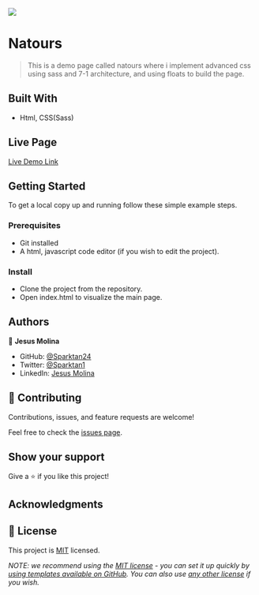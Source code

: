 ![](https://img.shields.io/badge/Microverse-blueviolet)

# Natours

> This is a demo page called natours where i implement advanced css using sass and 7-1 architecture, and using floats to build the page.


## Built With

- Html, CSS(Sass)

## Live Page

[Live Demo Link](https://sparktan24.github.io/1.-Natours/)


## Getting Started

To get a local copy up and running follow these simple example steps.

### Prerequisites
- Git installed
- A html, javascript code editor (if you wish to edit the project).

### Install
- Clone the project from the repository.
- Open index.html to visualize the main page.


## Authors

👤 **Jesus Molina**

- GitHub: [@Sparktan24](https://github.com/Sparktan24)
- Twitter: [@Sparktan1](https://twitter.com/Sparktan1)
- LinkedIn: [Jesus Molina](https://www.linkedin.com/in/jesus-molina-2b104424a/)


## 🤝 Contributing

Contributions, issues, and feature requests are welcome!

Feel free to check the [issues page](../../issues/).

## Show your support

Give a ⭐️ if you like this project!

## Acknowledgments



## 📝 License

This project is [MIT](./LICENSE) licensed.

_NOTE: we recommend using the [MIT license](https://choosealicense.com/licenses/mit/) - you can set it up quickly by [using templates available on GitHub](https://docs.github.com/en/communities/setting-up-your-project-for-healthy-contributions/adding-a-license-to-a-repository). You can also use [any other license](https://choosealicense.com/licenses/) if you wish._
